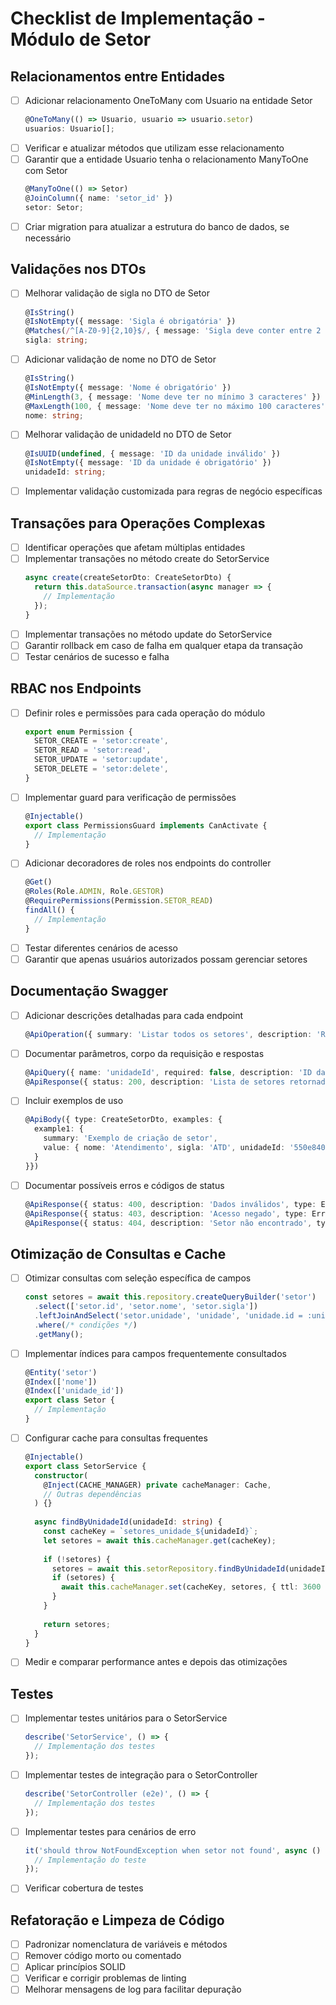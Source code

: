 # Checklist de Implementação - Módulo de Setor

## Relacionamentos entre Entidades

- [ ] Adicionar relacionamento OneToMany com Usuario na entidade Setor
  ```typescript
  @OneToMany(() => Usuario, usuario => usuario.setor)
  usuarios: Usuario[];
  ```
- [ ] Verificar e atualizar métodos que utilizam esse relacionamento
- [ ] Garantir que a entidade Usuario tenha o relacionamento ManyToOne com Setor
  ```typescript
  @ManyToOne(() => Setor)
  @JoinColumn({ name: 'setor_id' })
  setor: Setor;
  ```
- [ ] Criar migration para atualizar a estrutura do banco de dados, se necessário

## Validações nos DTOs

- [ ] Melhorar validação de sigla no DTO de Setor
  ```typescript
  @IsString()
  @IsNotEmpty({ message: 'Sigla é obrigatória' })
  @Matches(/^[A-Z0-9]{2,10}$/, { message: 'Sigla deve conter entre 2 e 10 caracteres alfanuméricos maiúsculos' })
  sigla: string;
  ```
- [ ] Adicionar validação de nome no DTO de Setor
  ```typescript
  @IsString()
  @IsNotEmpty({ message: 'Nome é obrigatório' })
  @MinLength(3, { message: 'Nome deve ter no mínimo 3 caracteres' })
  @MaxLength(100, { message: 'Nome deve ter no máximo 100 caracteres' })
  nome: string;
  ```
- [ ] Melhorar validação de unidadeId no DTO de Setor
  ```typescript
  @IsUUID(undefined, { message: 'ID da unidade inválido' })
  @IsNotEmpty({ message: 'ID da unidade é obrigatório' })
  unidadeId: string;
  ```
- [ ] Implementar validação customizada para regras de negócio específicas

## Transações para Operações Complexas

- [ ] Identificar operações que afetam múltiplas entidades
- [ ] Implementar transações no método create do SetorService
  ```typescript
  async create(createSetorDto: CreateSetorDto) {
    return this.dataSource.transaction(async manager => {
      // Implementação
    });
  }
  ```
- [ ] Implementar transações no método update do SetorService
- [ ] Garantir rollback em caso de falha em qualquer etapa da transação
- [ ] Testar cenários de sucesso e falha

## RBAC nos Endpoints

- [ ] Definir roles e permissões para cada operação do módulo
  ```typescript
  export enum Permission {
    SETOR_CREATE = 'setor:create',
    SETOR_READ = 'setor:read',
    SETOR_UPDATE = 'setor:update',
    SETOR_DELETE = 'setor:delete',
  }
  ```
- [ ] Implementar guard para verificação de permissões
  ```typescript
  @Injectable()
  export class PermissionsGuard implements CanActivate {
    // Implementação
  }
  ```
- [ ] Adicionar decoradores de roles nos endpoints do controller
  ```typescript
  @Get()
  @Roles(Role.ADMIN, Role.GESTOR)
  @RequirePermissions(Permission.SETOR_READ)
  findAll() {
    // Implementação
  }
  ```
- [ ] Testar diferentes cenários de acesso
- [ ] Garantir que apenas usuários autorizados possam gerenciar setores

## Documentação Swagger

- [ ] Adicionar descrições detalhadas para cada endpoint
  ```typescript
  @ApiOperation({ summary: 'Listar todos os setores', description: 'Retorna uma lista paginada de setores com opções de filtro' })
  ```
- [ ] Documentar parâmetros, corpo da requisição e respostas
  ```typescript
  @ApiQuery({ name: 'unidadeId', required: false, description: 'ID da unidade para filtrar setores', type: String })
  @ApiResponse({ status: 200, description: 'Lista de setores retornada com sucesso', type: SetorPaginatedResponseDto })
  ```
- [ ] Incluir exemplos de uso
  ```typescript
  @ApiBody({ type: CreateSetorDto, examples: { 
    example1: { 
      summary: 'Exemplo de criação de setor', 
      value: { nome: 'Atendimento', sigla: 'ATD', unidadeId: '550e8400-e29b-41d4-a716-446655440000' } 
    } 
  }})
  ```
- [ ] Documentar possíveis erros e códigos de status
  ```typescript
  @ApiResponse({ status: 400, description: 'Dados inválidos', type: ErrorResponseDto })
  @ApiResponse({ status: 403, description: 'Acesso negado', type: ErrorResponseDto })
  @ApiResponse({ status: 404, description: 'Setor não encontrado', type: ErrorResponseDto })
  ```

## Otimização de Consultas e Cache

- [ ] Otimizar consultas com seleção específica de campos
  ```typescript
  const setores = await this.repository.createQueryBuilder('setor')
    .select(['setor.id', 'setor.nome', 'setor.sigla'])
    .leftJoinAndSelect('setor.unidade', 'unidade', 'unidade.id = :unidadeId', { unidadeId })
    .where(/* condições */)
    .getMany();
  ```
- [ ] Implementar índices para campos frequentemente consultados
  ```typescript
  @Entity('setor')
  @Index(['nome'])
  @Index(['unidade_id'])
  export class Setor {
    // Implementação
  }
  ```
- [ ] Configurar cache para consultas frequentes
  ```typescript
  @Injectable()
  export class SetorService {
    constructor(
      @Inject(CACHE_MANAGER) private cacheManager: Cache,
      // Outras dependências
    ) {}
    
    async findByUnidadeId(unidadeId: string) {
      const cacheKey = `setores_unidade_${unidadeId}`;
      let setores = await this.cacheManager.get(cacheKey);
      
      if (!setores) {
        setores = await this.setorRepository.findByUnidadeId(unidadeId);
        if (setores) {
          await this.cacheManager.set(cacheKey, setores, { ttl: 3600 });
        }
      }
      
      return setores;
    }
  }
  ```
- [ ] Medir e comparar performance antes e depois das otimizações

## Testes

- [ ] Implementar testes unitários para o SetorService
  ```typescript
  describe('SetorService', () => {
    // Implementação dos testes
  });
  ```
- [ ] Implementar testes de integração para o SetorController
  ```typescript
  describe('SetorController (e2e)', () => {
    // Implementação dos testes
  });
  ```
- [ ] Implementar testes para cenários de erro
  ```typescript
  it('should throw NotFoundException when setor not found', async () => {
    // Implementação do teste
  });
  ```
- [ ] Verificar cobertura de testes

## Refatoração e Limpeza de Código

- [ ] Padronizar nomenclatura de variáveis e métodos
- [ ] Remover código morto ou comentado
- [ ] Aplicar princípios SOLID
- [ ] Verificar e corrigir problemas de linting
- [ ] Melhorar mensagens de log para facilitar depuração
